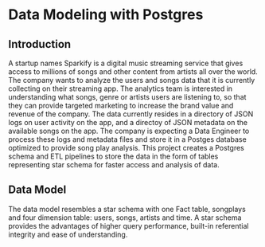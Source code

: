 # Data Modeling with Postgres

## Introduction
A startup names Sparkify is a digital music streaming service that gives access to millions of songs and other content from artists all over the world. The company wants to analyze the users and songs data that it is currently collecting on their streaming app. The analytics team is interested in understanding what songs, genre or artists users are listening to, so that they can provide targeted marketing to increase the brand value and revenue of the company. The data currently resides in a directory of JSON logs on user activity on the app, and a directoy of JSON metadata on the available songs on the app.
The company is expecting a Data Engineer to process these logs and metadata files and store it in a Postges database optimized to provide song play analysis. This project creates a Postgres schema and ETL pipelines to store the data in the form of tables representing star schema for faster access and analysis of data.

## Data Model
The data model resembles a star schema with one Fact table, songplays and four dimension table: users, songs, artists and time. A star schema provides the advantages of higher query performance, built-in referential integrity and ease of understanding.
